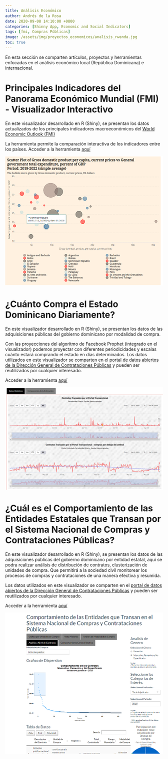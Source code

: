 ```yaml
---
title: Análisis Económico
author: Andrés de la Rosa
date: 2020-09-08 14:10:00 +0800
categories: [Shinny App, Economic and Social Indicators]
tags: [fmi, Compras Públicas]
image: /assets/img/proyectos_economicos/analisis_rwanda.jpg
toc: true
---
```


En esta sección se comparten artículos, proyectos y herramientas enfocadas en el análisis económico local (República Dominicana) e internacional. 

# Principales Indicadores del Panorama Económico Mundial (FMI)  - Visualizador Interactivo

En este visualizador desarrollado en R (Shiny), se presentan los datos actualizados de los principales indicadores macroeconómicos del [World Economic Outlook (FMI)](https://www.imf.org/external/pubs/ft/weo/2020/01/weodata/weoselgr.aspx) 

La herramienta permite la comparación interactiva de los indicadores entre los países. Acceder a la herramienta [aquí](https://andres-de-la-rosa.shinyapps.io/1_dash_weo_ec/?_ga=2.182007777.791835512.1599575663-1185190043.1589987390)

<img src="/assets/img/proyectos_economicos/WorldEconomicOutlook.png"/> 

# ¿Cuánto Compra el Estado Dominicano Diariamente?
En este visualizador desarrollado en R (Shiny), se presentan los datos de las adquisiciones públicas del gobierno dominicano por modalidad de compra.

Con las proyecciones del algoritmo de Facebook Prophet (integrado en el visualizador) podemos proyectar con diferentes periodicidades y escalas cuánto estará comprando el estado en días determinados. Los datos utilizados en este visualizador se comparten en el [portal de datos abiertos de la Dirección General de Contrataciones Públicas](https://www.dgcp.gob.do/datos-abiertos/tablas/) y pueden ser reutilizados por cualquier interesado. 

Acceder a la herramienta [aquí](https://andres-de-la-rosa.shinyapps.io/ProyeccionesComprasPublicas/)

<img src="/assets/img/proyectos_economicos/SistemadeProyeccionesCompras.png"/> 

# ¿Cuál es el Comportamiento de las Entidades Estatales que Transan por el Sistema Nacional de Compras y Contrataciones Públicas?

En este visualizador desarrollado en R (Shiny), se presentan los datos de las adquisiciones públicas del gobierno dominicano por entidad estatal, aquí se podra realizar análisis de distribución de contratos, clusterización de unidades de compra. Que permitirá a la sociedad civil monitorear los procesos de compras y contrataciones de una manera efectiva y resumida. 

Los datos utilizados en este visualizador se comparten en el [portal de datos abiertos de la Dirección General de Contrataciones Públicas](https://www.dgcp.gob.do/datos-abiertos/tablas/) y pueden ser reutilizados por cualquier interesado. 

Acceder a la herramienta [aquí](https://andres-de-la-rosa.shinyapps.io/ComportamientoInstitucionesPublicasSNCCP/?_ga=2.50123942.1276148544.1599664777-1185190043.1589987390)

<img src="/assets/img/proyectos_economicos/AnalisiUC.png"/> 


